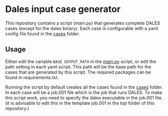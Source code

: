# Dales input case generator
This repository contains a script (main.py) that generates complete DALES cases (except for the dales binary).
Each case is configurable with a yaml config file found in the [cases](./cases) folder.

## Usage
Either edit the variable ```BASE_OUTPUT_PATH``` in the [main.py](main.py) script, or edit the path setting in each yaml script.
This path will be the base path for the cases that are generated by this script.
The required packages can be found in requirements.txt.

Running the script by default creates all the cases found in the [cases](./cases) folder.
In each case will be a job.001 file which is the job that runs DALES. To make this script work, you need to specify the dales executable in the job.001 file. (it is advisable to edit this in the template job.001 in the top folder of this repository.)